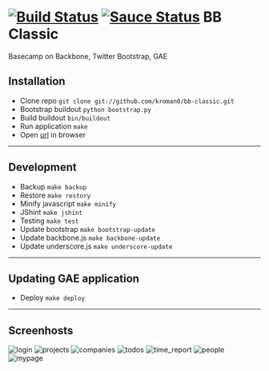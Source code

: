 [![Build Status](https://travis-ci.org/kroman0/bb-classic.png?branch=master)](https://travis-ci.org/kroman0/bb-classic)
[![Sauce Status](https://saucelabs.com/buildstatus/kroman0)](https://saucelabs.com/u/kroman0)
BB Classic
==========

Basecamp on Backbone, Twitter Bootstrap, GAE

Installation
------------

- Clone repo `git clone git://github.com/kroman0/bb-classic.git`
- Bootstrap buildout `python bootstrap.py`
- Build buildout `bin/buildout`
- Run application `make`
- Open [url](http://localhost:8080/) in browser

- - -

Development
-----------

- Backup `make backup`
- Restore `make restory`
- Minify javascript `make minify`
- JShint `make jshint`
- Testing `make test`
- Update bootstrap `make bootstrap-update`
- Update backbone.js `make backbone-update`
- Update underscore.js `make underscore-update`

- - -

Updating GAE application
------------------------

- Deploy `make deploy`

- - -

Screenhosts
-----------

![login](/app/static/img/login.png "login")
![projects](/app/static/img/projects.png "projects")
![companies](/app/static/img/companies.png "companies")
![todos](/app/static/img/todos.png "todos")
![time_report](/app/static/img/time_report.png "time_report")
![people](/app/static/img/people.png "people")
![mypage](/app/static/img/mypage.png "mypage")

